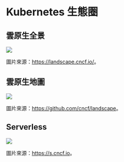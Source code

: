 # Kubernetes 生態圈

## 雲原生全景

![](CloudNativeLandscape.png)

圖片來源：<https://landscape.cncf.io/>。

## 雲原生地圖

![](CNCF_TrailMap_latest.png)

圖片來源：<https://github.com/cncf/landscape>。

## Serverless

![](CloudNativeLandscape_Serverless_latest.png)

圖片來源：<https://s.cncf.io>。

